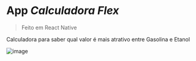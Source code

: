 # App *Calculadora Flex*

>Feito em React Native

Calculadora para saber qual valor é mais atrativo entre Gasolina e Etanol

![image](https://github.com/geraldohomero/CalcFlex/assets/70844369/53d8dcf7-1778-463d-b72d-64eac4323426)
